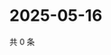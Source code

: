 # 2025-05-16

共 0 条

<!-- BEGIN ZHIHUVIDEO -->
<!-- 最后更新时间 Fri May 16 2025 15:11:49 GMT+0800 (China Standard Time) -->

<!-- END ZHIHUVIDEO -->
